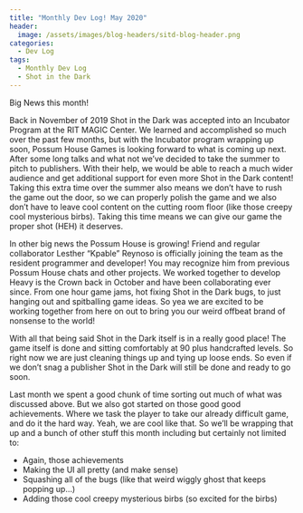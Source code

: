 ```yaml
---
title: "Monthly Dev Log! May 2020"
header:
  image: /assets/images/blog-headers/sitd-blog-header.png
categories:
  - Dev Log
tags:
  - Monthly Dev Log
  - Shot in the Dark
---
```


Big News this month!

Back in November of 2019 Shot in the Dark was accepted into an Incubator Program at the RIT MAGIC Center. We learned and accomplished so much over the past few months, but with the Incubator program wrapping up soon, Possum House Games is looking forward to what is coming up next. After some long talks and what not  we’ve decided to take the summer to pitch to publishers. With their help, we would be able to reach a much wider audience and get additional support for even more Shot in the Dark content! Taking this extra time over the summer also means we don’t have to rush the game out the door, so we can properly polish the game and we also don’t have to leave cool content on the cutting room floor (like those creepy cool mysterious birbs). Taking this time means we can give our game the proper shot (HEH) it deserves.

In other big news the Possum House is growing! Friend and regular collaborator Lesther “Kpable” Reynoso is officially joining the team as the resident programmer and developer! You may recognize him from previous Possum House chats and other projects. We worked together to develop Heavy is the Crown back in October and have been collaborating ever since. From one hour game jams, hot fixing Shot in the Dark bugs, to just hanging out and spitballing game ideas. So yea we are excited to be working together from here on out to bring you our weird offbeat brand of nonsense to the world!

With all that being said Shot in the Dark itself is in a really good place! The game itself is done and sitting comfortably at 90 plus handcrafted levels. So right now we are just cleaning things up and tying up loose ends. So even if we don’t snag a publisher Shot in the Dark will still be done and ready to go soon.

Last month we spent a good chunk of time sorting out much of what was discussed above. But we also got started on those good good achievements. Where we task the player to take our already difficult game, and do it the hard way. Yeah, we are cool like that. So we’ll be wrapping that up and a bunch of other stuff this month including but certainly not limited to:

- Again, those achievements
- Making the UI all pretty (and make sense)
- Squashing all of the bugs (like that weird wiggly ghost that keeps popping up…)
- Adding those cool creepy mysterious birbs (so excited for the birbs)